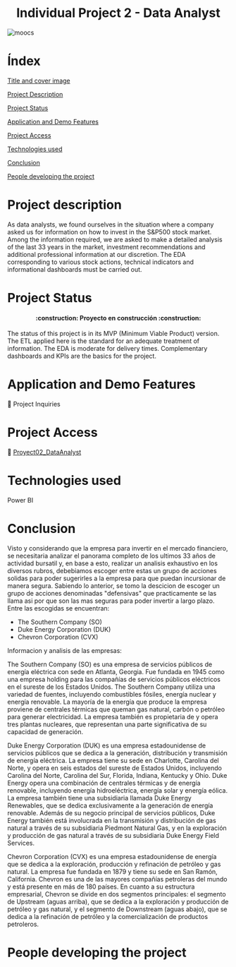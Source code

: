 <h1 align="center"> Individual Project 2 - Data Analyst </h1> 

![moocs]([[https://d1e00ek4ebabms.cloudfront.net/production/87584bfb-44d2-4568-9114-b5a267436a40.jpg](https://www.seas.es/blog/wp-content/uploads/2013/12/posible_cabecera.jpg)](https://www.google.com/url?sa=i&url=https%3A%2F%2Fwww.seas.es%2Fblog%2Fe-learning%2Fel-origen-de-los-moocs%2F&psig=AOvVaw0Te7YHCddF2EIu8DP4WAuc&ust=1687444402531000&source=images&cd=vfe&ved=0CBEQjRxqFwoTCOCo8bTK1P8CFQAAAAAdAAAAABAE))

<h1>Índex</h1>

[Title and cover image](#Individual-Project-2-Data-Analyst)

[Project Description](#project-description)

[Project Status](#Project-Status)

[Application and Demo Features](#Application-and-Demo-Features)

[Project Access](#project-access)

[Technologies used](#technologies-used)

[Conclusion](#conclusion)  

[People developing the project](#People_developing_the_project)

<h1>Project description</h1>

As data analysts, we found ourselves in the situation where a company asked us for information on how to invest in the S&P500 stock market. Among the information required, we are asked to make a detailed analysis of the last 33 years in the market, investment recommendations and additional professional information at our discretion. The EDA corresponding to various stock actions, technical indicators and informational dashboards must be carried out.

<h1>Project Status</h1>

<h4 align="center">
:construction: Proyecto en construcción :construction:
</h4>

The status of this project is in its MVP (Minimum Viable Product) version. The ETL applied here is the standard for an adequate treatment of information. The EDA is moderate for delivery times. Complementary dashboards and KPIs are the basics for the project.

<h1>Application and Demo Features</h1>

:hammer: Project Inquiries



<h1>Project Access</h1>

 📁 [Proyect02_DataAnalyst](https://github.com/LeanGJ/Proyect02_DataAnalyst)

<h1>Technologies used</h1>

Power BI

<h1>Conclusion</h1>

Visto y considerando que la empresa para invertir en el mercado financiero, se necesitaria analizar el panorama completo de los ultimos 33 años de actividad bursatil y, en base a esto, realizar un analisis exhaustivo en los diversos rubros, debebiamos escoger entre estas un grupo de acciones solidas para poder sugerirles a la empresa para que puedan incursionar de manera segura.
  Sabiendo lo anterior, se tomo la descicion de escoger un grupo de acciones denominadas "defensivas" que
practicamente se las llama asi por que son las mas seguras para poder invertir a largo plazo. Entre las escogidas se encuentran:

 * The Southern Company (SO)
 * Duke Energy Corporation (DUK)
 * Chevron Corporation (CVX)

Informacion y analisis de las empresas:

The Southern Company (SO) es una empresa de servicios públicos de energía eléctrica con sede en Atlanta, Georgia. Fue fundada en 1945 como una empresa holding para las compañías de servicios públicos eléctricos en el sureste de los Estados Unidos.
The Southern Company utiliza una variedad de fuentes, incluyendo combustibles fósiles, energía nuclear y energía renovable. La mayoría de la energía que produce la empresa proviene de centrales térmicas que queman gas natural, carbón o petróleo para generar electricidad. La empresa también es propietaria de y opera tres plantas nucleares, que representan una parte significativa de su capacidad de generación.





Duke Energy Corporation (DUK) es una empresa estadounidense de servicios públicos que se dedica a la generación, distribución y transmisión de energía eléctrica. La empresa tiene su sede en Charlotte, Carolina del Norte, y opera en seis estados del sureste de Estados Unidos, incluyendo Carolina del Norte, Carolina del Sur, Florida, Indiana, Kentucky y Ohio.
Duke Energy opera una combinación de centrales térmicas y de energía renovable, incluyendo energía hidroeléctrica, energía solar y energía eólica. La empresa también tiene una subsidiaria llamada Duke Energy Renewables, que se dedica exclusivamente a la generación de energía renovable.
Además de su negocio principal de servicios públicos, Duke Energy también está involucrada en la transmisión y distribución de gas natural a través de su subsidiaria Piedmont Natural Gas, y en la exploración y producción de gas natural a través de su subsidiaria Duke Energy Field Services.  





Chevron Corporation (CVX) es una empresa estadounidense de energía que se dedica a la exploración, producción y refinación de petróleo y gas natural. La empresa fue fundada en 1879 y tiene su sede en San Ramón, California.
Chevron es una de las mayores compañías petroleras del mundo y está presente en más de 180 países.
En cuanto a su estructura empresarial, Chevron se divide en dos segmentos principales: el segmento de Upstream (aguas arriba), que se dedica a la exploración y producción de petróleo y gas natural, y el segmento de Downstream (aguas abajo), que se dedica a la refinación de petróleo y la comercialización de productos petroleros.

<h1>People developing the project</h1>
